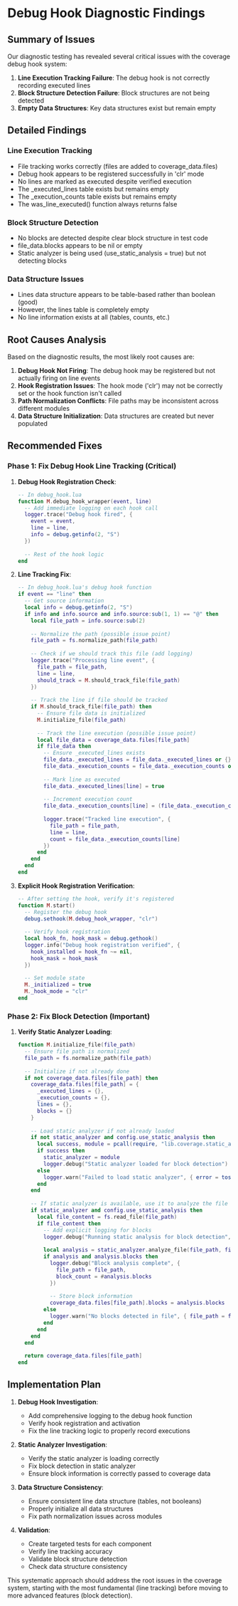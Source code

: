 # Debug Hook Diagnostic Findings

## Summary of Issues

Our diagnostic testing has revealed several critical issues with the coverage debug hook system:

1. **Line Execution Tracking Failure**: The debug hook is not correctly recording executed lines
2. **Block Structure Detection Failure**: Block structures are not being detected
3. **Empty Data Structures**: Key data structures exist but remain empty

## Detailed Findings

### Line Execution Tracking

* File tracking works correctly (files are added to coverage_data.files)
* Debug hook appears to be registered successfully in 'clr' mode
* No lines are marked as executed despite verified execution
* The _executed_lines table exists but remains empty
* The _execution_counts table exists but remains empty
* The was_line_executed() function always returns false

### Block Structure Detection

* No blocks are detected despite clear block structure in test code
* file_data.blocks appears to be nil or empty
* Static analyzer is being used (use_static_analysis = true) but not detecting blocks

### Data Structure Issues

* Lines data structure appears to be table-based rather than boolean (good)
* However, the lines table is completely empty
* No line information exists at all (tables, counts, etc.)

## Root Causes Analysis

Based on the diagnostic results, the most likely root causes are:

1. **Debug Hook Not Firing**: The debug hook may be registered but not actually firing on line events
2. **Hook Registration Issues**: The hook mode ('clr') may not be correctly set or the hook function isn't called
3. **Path Normalization Conflicts**: File paths may be inconsistent across different modules
4. **Data Structure Initialization**: Data structures are created but never populated

## Recommended Fixes

### Phase 1: Fix Debug Hook Line Tracking (Critical)

1. **Debug Hook Registration Check**:
   ```lua
   -- In debug_hook.lua
   function M.debug_hook_wrapper(event, line)
     -- Add immediate logging on each hook call
     logger.trace("Debug hook fired", {
       event = event,
       line = line,
       info = debug.getinfo(2, "S")
     })
     
     -- Rest of the hook logic
   end
   ```

2. **Line Tracking Fix**:
   ```lua
   -- In debug_hook.lua's debug hook function
   if event == "line" then
     -- Get source information
     local info = debug.getinfo(2, "S")
     if info and info.source and info.source:sub(1, 1) == "@" then
       local file_path = info.source:sub(2)
       
       -- Normalize the path (possible issue point)
       file_path = fs.normalize_path(file_path)
       
       -- Check if we should track this file (add logging)
       logger.trace("Processing line event", {
         file_path = file_path, 
         line = line,
         should_track = M.should_track_file(file_path)
       })
       
       -- Track the line if file should be tracked
       if M.should_track_file(file_path) then
         -- Ensure file data is initialized
         M.initialize_file(file_path)
         
         -- Track the line execution (possible issue point)
         local file_data = coverage_data.files[file_path]
         if file_data then
           -- Ensure _executed_lines exists
           file_data._executed_lines = file_data._executed_lines or {}
           file_data._execution_counts = file_data._execution_counts or {}
           
           -- Mark line as executed
           file_data._executed_lines[line] = true
           
           -- Increment execution count
           file_data._execution_counts[line] = (file_data._execution_counts[line] or 0) + 1
           
           logger.trace("Tracked line execution", {
             file_path = file_path,
             line = line,
             count = file_data._execution_counts[line]
           })
         end
       end
     end
   end
   ```

3. **Explicit Hook Registration Verification**:
   ```lua
   -- After setting the hook, verify it's registered
   function M.start()
     -- Register the debug hook
     debug.sethook(M.debug_hook_wrapper, "clr") 
     
     -- Verify hook registration
     local hook_fn, hook_mask = debug.gethook()
     logger.info("Debug hook registration verified", {
       hook_installed = hook_fn ~= nil,
       hook_mask = hook_mask
     })
     
     -- Set module state
     M._initialized = true
     M._hook_mode = "clr"
   end
   ```

### Phase 2: Fix Block Detection (Important)

1. **Verify Static Analyzer Loading**:
   ```lua
   function M.initialize_file(file_path)
     -- Ensure file path is normalized
     file_path = fs.normalize_path(file_path)
     
     -- Initialize if not already done
     if not coverage_data.files[file_path] then
       coverage_data.files[file_path] = {
         _executed_lines = {},
         _execution_counts = {},
         lines = {},
         blocks = {}
       }
       
       -- Load static analyzer if not already loaded
       if not static_analyzer and config.use_static_analysis then
         local success, module = pcall(require, "lib.coverage.static_analyzer")
         if success then
           static_analyzer = module
           logger.debug("Static analyzer loaded for block detection")
         else
           logger.warn("Failed to load static analyzer", { error = tostring(module) })
         end
       end
       
       -- If static analyzer is available, use it to analyze the file
       if static_analyzer and config.use_static_analysis then
         local file_content = fs.read_file(file_path)
         if file_content then
           -- Add explicit logging for blocks
           logger.debug("Running static analysis for block detection", { file_path = file_path })
           
           local analysis = static_analyzer.analyze_file(file_path, file_content)
           if analysis and analysis.blocks then
             logger.debug("Block analysis complete", { 
               file_path = file_path,
               block_count = #analysis.blocks
             })
             
             -- Store block information
             coverage_data.files[file_path].blocks = analysis.blocks
           else
             logger.warn("No blocks detected in file", { file_path = file_path })
           end
         end
       end
     end
     
     return coverage_data.files[file_path]
   end
   ```

## Implementation Plan

1. **Debug Hook Investigation**:
   - Add comprehensive logging to the debug hook function
   - Verify hook registration and activation
   - Fix the line tracking logic to properly record executions

2. **Static Analyzer Investigation**:
   - Verify the static analyzer is loading correctly
   - Fix block detection in static analyzer
   - Ensure block information is correctly passed to coverage data

3. **Data Structure Consistency**:
   - Ensure consistent line data structure (tables, not booleans)
   - Properly initialize all data structures
   - Fix path normalization issues across modules

4. **Validation**:
   - Create targeted tests for each component
   - Verify line tracking accuracy
   - Validate block structure detection
   - Check data structure consistency

This systematic approach should address the root issues in the coverage system, starting with the most fundamental (line tracking) before moving to more advanced features (block detection).
